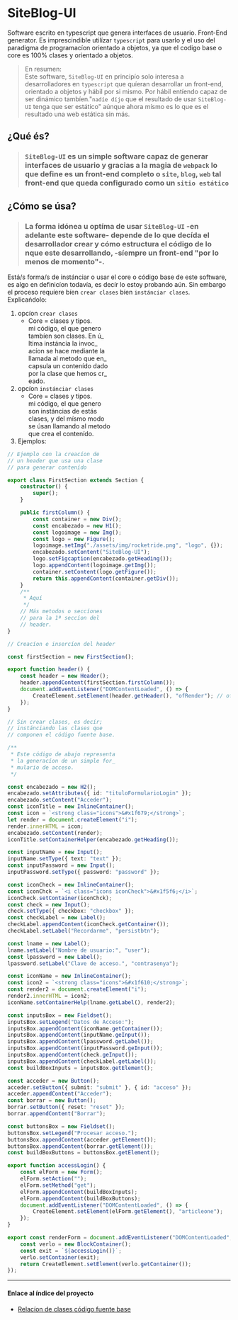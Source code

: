# SiteBlog-UI

Software escrito en typescript que genera interfaces de usuario. Front-End
generator. Es imprescindible utilízar `typescript` para usarlo y el uso del
paradigma de programacíon orientado a objetos, ya que el codigo base o core es
100% clases y orientado a objetos.

> En resumen:\
> Este software, `SiteBlog-UI` en principío solo interesa a desarrolladores en
> `typescript` que quíeran desarrollar un front-end, orientado a objetos y hábil
> por si mismo. Por hábil entíendo capaz de ser dinámico tambíen."`nadíe díjo`
> que el resultado de usar `SiteBlog-UI` tenga que ser estático" aúnque ahora
> mísmo es lo que es el resultado una web estática sin más.

## ¿Qué és?

> ### `SiteBlog-UI` es un simple software capaz de generar interfaces de usuario y gracias a la magia de `webpack` lo que define es un front-end completo o `site`, `blog`, `web` tal front-end que queda configurado como un `sitio estático`

## ¿Cómo se úsa?

> ### La forma idónea u optíma de usar `SiteBlog-UI` -en adelante este software- depende de lo que decída el desarrollador crear y cómo estructura el código de lo nque este desarrollando, -síempre un front-end "por lo menos de momento"-.

Está/s forma/s de instánciar o usar el core o código base de este software, es
algo en definicíon todavía, es decír lo estoy probando aún. Sin embargo el
proceso requíere bíen `crear clases` bíen `instánciar clases`.\
Explicańdolo:

1. opcíon `crear clases`
   - Core = clases y tipos.\
     mi código, el que genero\
     tambíen son clases. En ú_\
     ltima instáncia la invoc_\
     acíon se hace mediante la\
     llamada al metodo que en_\
     capsula un contenído dado\
     por la clase que hemos cr_\
     eado.
2. opcíon `instánciar clases`
   - Core = clases y tipos.\
     mi código, el que genero\
     son instáncias de estás\
     clases, y del mísmo modo\
     se úsan llamando al metodo\
     que crea el contenído.
3. Ejemplos:

```typescript
// Ejemplo con la creacíon de
// un header que usa una clase
// para generar contenído

export class FirstSection extends Section {
    constructor() {
        super();
    }

    public firstColumn() {
        const container = new Div();
        const encabezado = new H1();
        const logoimage = new Img();
        const logo = new Figure();
        logoimage.setImg("./assets/img/rocketride.png", "logo", {});
        encabezado.setContent("SiteBlog-UI");
        logo.setFigcaption(encabezado.getHeading());
        logo.appendContent(logoimage.getImg());
        container.setContent(logo.getFigure());
        return this.appendContent(container.getDiv());
    }
    /**
     * Aquí
     */
    // Más metodos o seccíones
    // para la 1ª seccíon del
    // header.
}
```

```typescript
// Creacíon e insercíon del header

const firstSection = new FirstSection();

export function header() {
    const header = new Header();
    header.appendContent(firstSection.firstColumn());
    document.addEventListener("DOMContentLoaded", () => {
        CreateElement.setElement(header.getHeader(), "ofRender"); // ofRender es un id que debe existír en el index.html y que es dónde va a incluírse el contenído del metodo al invocarlo. Obvía decír que es un id aleatorío y que debe escribirse con la redaccíon del metodo que genera un header con contenido.
    });
}
```

```typescript
// Sin crear clases, es decír;
// instánciando las clases que
// componen el código fuente base.

/**
 * Este código de abajo representa
 * la generacíon de un simple for_
 * mulario de acceso.
 */

const encabezado = new H2();
encabezado.setAttributes({ id: "tituloFormularioLogin" });
encabezado.setContent("Acceder");
const iconTitle = new InlineContainer();
const icon = `<strong class="icons">&#x1f679;</strong>`;
let render = document.createElement("i");
render.innerHTML = icon;
encabezado.setContent(render);
iconTitle.setContainerHelper(encabezado.getHeading());

const inputName = new Input();
inputName.setType({ text: "text" });
const inputPassword = new Input();
inputPassword.setType({ password: "password" });

const iconCheck = new InlineContainer();
const iconChck = `<i class="icons iconCheck">&#x1f5f6;</i>`;
iconCheck.setContainer(iconChck);
const check = new Input();
check.setType({ checkbox: "checkbox" });
const checkLabel = new Label();
checkLabel.appendContent(iconCheck.getContainer());
checkLabel.setLabel("Recordarme", "persistbtn");

const lname = new Label();
lname.setLabel("Nombre de usuario:", "user");
const lpassword = new Label();
lpassword.setLabel("Clave de acceso.", "contrasenya");

const iconName = new InlineContainer();
const icon2 = `<strong class="icons">&#x1f610;</strong>`;
const render2 = document.createElement("i");
render2.innerHTML = icon2;
iconName.setContainerHelp(lname.getLabel(), render2);

const inputsBox = new Fieldset();
inputsBox.setLegend("Datos de Acceso:");
inputsBox.appendContent(iconName.getContainer());
inputsBox.appendContent(inputName.geInput());
inputsBox.appendContent(lpassword.getLabel());
inputsBox.appendContent(inputPassword.geInput());
inputsBox.appendContent(check.geInput());
inputsBox.appendContent(checkLabel.getLabel());
const buildBoxInputs = inputsBox.getElement();

const acceder = new Button();
acceder.setButton({ submit: "submit" }, { id: "acceso" });
acceder.appendContent("Acceder");
const borrar = new Button();
borrar.setButton({ reset: "reset" });
borrar.appendContent("Borrar");

const buttonsBox = new Fieldset();
buttonsBox.setLegend("Procesar acceso.");
buttonsBox.appendContent(acceder.getElement());
buttonsBox.appendContent(borrar.getElement());
const buildBoxButtons = buttonsBox.getElement();

export function accessLogin() {
    const elForm = new Form();
    elForm.setAction("");
    elForm.setMethod("get");
    elForm.appendContent(buildBoxInputs);
    elForm.appendContent(buildBoxButtons);
    document.addEventListener("DOMContentLoaded", () => {
        CreateElement.setElement(elForm.getElement(), "articleone");
    });
}

export const renderForm = document.addEventListener("DOMContentLoaded", () => {
    const verlo = new BlockContainer();
    const exit = `${accessLogin()}`;
    verlo.setContainer(exit);
    return CreateElement.setElement(verlo.getContainer());
});
```

---

#### Enlace al índice del proyecto

- [Relacíon de clases código fuente base](./docs/index.md)
